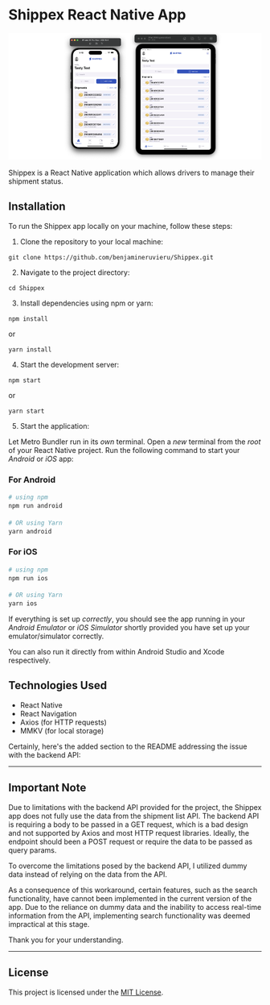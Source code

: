 # Shippex React Native App

![App Screens](source/assets/images/cover.png)

Shippex is a React Native application which allows drivers to manage their shipment status.

## Installation

To run the Shippex app locally on your machine, follow these steps:

1. Clone the repository to your local machine:

```
git clone https://github.com/benjamineruvieru/Shippex.git
```

2. Navigate to the project directory:

```
cd Shippex
```

3. Install dependencies using npm or yarn:

```
npm install
```

or

```
yarn install
```

4. Start the development server:

```
npm start
```

or

```
yarn start
```

5. Start the application:

Let Metro Bundler run in its _own_ terminal. Open a _new_ terminal from the _root_ of your React Native project. Run the following command to start your _Android_ or _iOS_ app:

### For Android

```bash
# using npm
npm run android

# OR using Yarn
yarn android
```

### For iOS

```bash
# using npm
npm run ios

# OR using Yarn
yarn ios
```

If everything is set up _correctly_, you should see the app running in your _Android Emulator_ or _iOS Simulator_ shortly provided you have set up your emulator/simulator correctly.

You can also run it directly from within Android Studio and Xcode respectively.

## Technologies Used

- React Native
- React Navigation
- Axios (for HTTP requests)
- MMKV (for local storage)

Certainly, here's the added section to the README addressing the issue with the backend API:

---

## Important Note

Due to limitations with the backend API provided for the project, the Shippex app does not fully use the data from the shipment list API. The backend API is requiring a body to be passed in a GET request, which is a bad design and not supported by Axios and most HTTP request libraries. Ideally, the endpoint should been a POST request or require the data to be passed as query params.

To overcome the limitations posed by the backend API, I utilized dummy data instead of relying on the data from the API.

As a consequence of this workaround, certain features, such as the search functionality, have cannot been implemented in the current version of the app. Due to the reliance on dummy data and the inability to access real-time information from the API, implementing search functionality was deemed impractical at this stage.

Thank you for your understanding.

---

## License

This project is licensed under the [MIT License](LICENSE).

